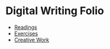 # Digital Writing Folio
- [Readings](readings.md)
- [Exercises](exercises.md)
- [Creative Work](creative-work.md)
